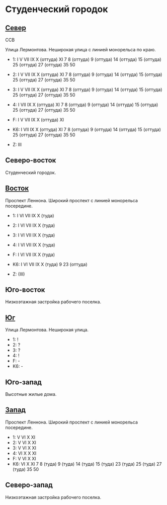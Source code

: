 # Студенческий городок

## [Север](./560087.md)

ССВ

Улица Лермонтова.
Неширокая улица с линией монорельса по краю.

* 1:    I   V   VII IX  X (оттуда)  XI
        7   8 (оттуда)  9 (оттуда)  14 (оттуда) 15 (оттуда)
        25 (оттуда) 27 (оттуда) 35  50
* 2:    I   V   VII IX  X (оттуда)  XI
        7   8 (оттуда)  9 (оттуда)  14 (оттуда) 15 (оттуда)
        25 (оттуда) 27 (оттуда) 35  50
* 3:    I   V   VII IX  X (оттуда)  XI
        7   8 (оттуда)  9 (оттуда)  14 (оттуда) 15 (оттуда)
        25 (оттуда) 27 (оттуда) 35  50
* 4:    I   VII IX  X (оттуда)  XI
        7   8 (оттуда)  9 (оттуда)  14 (оттуда) 15 (оттуда)
        25 (оттуда) 27 (оттуда) 35  50
* F:    I   V   VII IX  X (оттуда)  XI
* K6:   I   VII IX  X (оттуда)  XI
        7   8 (оттуда)  9 (оттуда)  14 (оттуда) 15 (оттуда)
        25 (оттуда) 27 (оттуда) 35  50

* Z:    III

## Северо-восток

Студенческий городок.

## [Восток](./570090.md)

Проспект Леннона.
Широкий проспект с линией монорельса посередине.

* 1:    I   VI  VII IX  X (туда)
* 2:    I   VI  VII IX  X (туда)
* 3:    I   VI  VII IX  X (туда)
* 4:    I   VI  VII IX  X (туда)
* F:    I   VI  VII IX  X (туда)
* K6:   I   VI  VII IX  X (туда)
        9   23 (оттуда)

* Z:    (III)

## Юго-восток

Низкоэтажная застройка рабочего поселка.

## [Юг](./560110.md)

Улица Лермонтова.
Неширокая улица.

* 1:    !
* 2:    ?
* 3:    ?
* 4:    !
* F:    -
* K6:   -

## Юго-запад

Высотные жилые дома.

## [Запад](./555090.md)

Проспект Леннона.
Широкий проспект с линией монорельса посередине.

* 1:    V   VI  X   XI
* 2:    V   VI  X   XI
* 3:    V   VI  X   XI
* 4:    VI  X   X   XI
* F:    V   VI  X   XI
* K6:   VI  X   XI
        7   8 (туда)    9 (туда)    14 (туда)   15 (туда)
        23 (туда)   25 (туда)   27 (туда)   35  50

## Северо-запад

Низкоэтажная застройка рабочего поселка.
